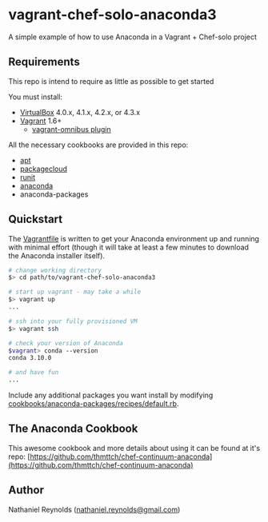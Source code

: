 # vagrant-chef-solo-anaconda3
A simple example of how to use Anaconda in a Vagrant + Chef-solo project


## Requirements

This repo is intend to require as little as possible to get started

You must install:
- [VirtualBox](https://www.virtualbox.org/) 4.0.x, 4.1.x, 4.2.x, or 4.3.x
- [Vagrant](https://www.vagrantup.com/) 1.6+
  - [vagrant-omnibus plugin](https://github.com/schisamo/vagrant-omnibus)

All the necessary cookbooks are provided in this repo:
- [apt](https://github.com/opscode-cookbooks/apt)
- [packagecloud](https://github.com/computology/packagecloud-cookbook)
- [runit](https://github.com/hw-cookbooks/runit)
- [anaconda](https://github.com/thmttch/chef-continuum-anaconda)
- anaconda-packages

## Quickstart

The [Vagrantfile](Vagrantfile) is written to get your Anaconda environment up and running with minimal effort (though it will take at least a few minutes to download the Anaconda installer itself).

```bash
# change working directory
$> cd path/to/vagrant-chef-solo-anaconda3

# start up vagrant - may take a while
$> vagrant up
...

# ssh into your fully provisioned VM
$> vagrant ssh

# check your version of Anaconda
$vagrant> conda --version
conda 3.10.0

# and have fun
...
```

Include any additional packages you want install by modifying [cookbooks/anaconda-packages/recipes/default.rb](cookbooks/anaconda-packages/recipes/default.rb).

## The Anaconda Cookbook
This awesome cookbook and more details about using it can be found at it's repo: [https://github.com/thmttch/chef-continuum-anaconda](https://github.com/thmttch/chef-continuum-anaconda)

## Author

Nathaniel Reynolds (nathaniel.reynolds@gmail.com)
